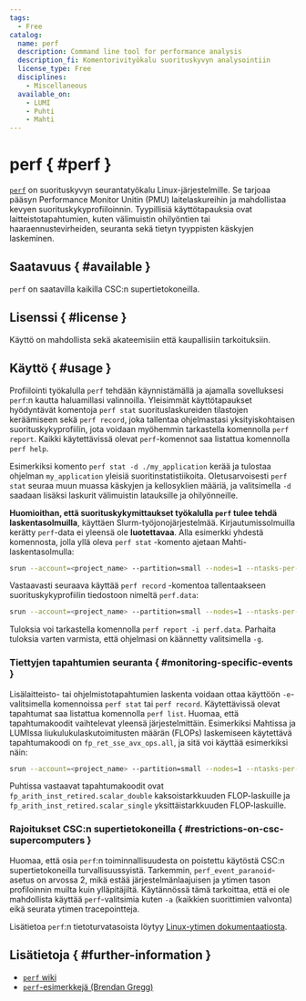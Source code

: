 ```yaml
---
tags:
  - Free
catalog:
  name: perf
  description: Command line tool for performance analysis
  description_fi: Komentorivityökalu suorituskyvyn analysointiin
  license_type: Free
  disciplines:
    - Miscellaneous
  available_on:
    - LUMI
    - Puhti
    - Mahti
---
```


# perf { #perf }

[`perf`](https://perfwiki.github.io/main/) on suorituskyvyn seurantatyökalu Linux-järjestelmille.
Se tarjoaa pääsyn Performance Monitor Unitin (PMU) laitelaskureihin ja mahdollistaa kevyen suorituskykyprofiiloinnin.
Tyypillisiä käyttötapauksia ovat laitteistotapahtumien, kuten välimuistin ohilyöntien tai haaraennustevirheiden, seuranta sekä tietyn tyyppisten käskyjen laskeminen.

## Saatavuus { #available }

`perf` on saatavilla kaikilla CSC:n supertietokoneilla.

## Lisenssi { #license }

Käyttö on mahdollista sekä akateemisiin että kaupallisiin tarkoituksiin.

## Käyttö { #usage }

Profiilointi työkalulla `perf` tehdään käynnistämällä ja ajamalla sovelluksesi `perf`:n kautta haluamillasi valinnoilla.
Yleisimmät käyttötapaukset hyödyntävät komentoja `perf stat` suorituslaskureiden tilastojen keräämiseen
sekä `perf record`, joka tallentaa ohjelmastasi yksityiskohtaisen suorituskykyprofiilin, jota voidaan myöhemmin tarkastella komennolla `perf report`.
Kaikki käytettävissä olevat `perf`-komennot saa listattua komennolla `perf help`.

Esimerkiksi komento `perf stat -d ./my_application` kerää ja tulostaa ohjelman `my_application` yleisiä suoritinstatistiikoita.
Oletusarvoisesti `perf stat` seuraa muun muassa käskyjen ja kellosyklien määriä, ja valitsimella `-d` saadaan lisäksi
laskurit välimuistin latauksille ja ohilyönneille.

**Huomioithan, että suorituskykymittaukset työkalulla `perf` tulee tehdä laskentasolmuilla**, käyttäen Slurm-työjonojärjestelmää.
Kirjautumissolmuilla kerätty `perf`-data ei yleensä ole **luotettavaa**. Alla esimerkki yhdestä komennosta, jolla yllä oleva `perf stat` -komento
ajetaan Mahti-laskentasolmulla:
```bash
srun --account=<project_name> --partition=small --nodes=1 --ntasks-per-node=1 --cpus-per-task=1 --time=0:10:00 perf stat -d ./my_application
```
Vastaavasti seuraava käyttää `perf record` -komentoa tallentaakseen suorituskykyprofiilin tiedostoon nimeltä `perf.data`:
```bash
srun --account=<project_name> --partition=small --nodes=1 --ntasks-per-node=1 --cpus-per-task=1 --time=0:10:00 perf record -o perf.data ./my_application
```
Tuloksia voi tarkastella komennolla `perf report -i perf.data`. Parhaita tuloksia varten varmista, että ohjelmasi on käännetty valitsimella `-g`.

### Tiettyjen tapahtumien seuranta { #monitoring-specific-events }

Lisälaitteisto- tai ohjelmistotapahtumien laskenta voidaan ottaa käyttöön `-e`-valitsimella komennoissa `perf stat` tai `perf record`.
Käytettävissä olevat tapahtumat saa listattua komennolla `perf list`. Huomaa, että tapahtumakoodit vaihtelevat yleensä järjestelmittäin.
Esimerkiksi Mahtissa ja LUMIssa liukulukulaskutoimitusten määrän (FLOPs) laskemiseen käytettävä tapahtumakoodi on `fp_ret_sse_avx_ops.all`,
ja sitä voi käyttää esimerkiksi näin:
```bash
srun --account=<project_name> --partition=small --nodes=1 --ntasks-per-node=1 --cpus-per-task=1 --time=0:10:00 perf stat -e fp_ret_sse_avx_ops.all ./my_application
```
Puhtissa vastaavat tapahtumakoodit ovat `fp_arith_inst_retired.scalar_double` kaksoistarkkuuden FLOP-laskuille ja `fp_arith_inst_retired.scalar_single` yksittäistarkkuuden FLOP-laskuille.

### Rajoitukset CSC:n supertietokoneilla { #restrictions-on-csc-supercomputers }

Huomaa, että osia `perf`:n toiminnallisuudesta on poistettu käytöstä CSC:n supertietokoneilla turvallisuussyistä.
Tarkemmin, `perf_event_paranoid`-asetus on arvossa 2, mikä estää järjestelmänlaajuisen ja ytimen tason profiloinnin muilta kuin ylläpitäjiltä.
Käytännössä tämä tarkoittaa, että ei ole mahdollista käyttää `perf`-valitsimia kuten `-a` (kaikkien suorittimien valvonta) eikä seurata ytimen tracepointteja.

Lisätietoa `perf`:n tietoturvatasoista löytyy [Linux-ytimen dokumentaatiosta](https://www.kernel.org/doc/html/latest/admin-guide/perf-security.html).

## Lisätietoja { #further-information }

- [`perf` wiki](https://perfwiki.github.io/main/)
- [`perf`-esimerkkejä (Brendan Gregg)](https://www.brendangregg.com/perf.html)